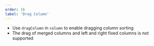 ```yaml
---
order: 16
label: 'Drag Column'
---
```


- Use `dragColumn` in `column` to enable dragging column sorting
- The drag of merged columns and left and right fixed columns is not supported
